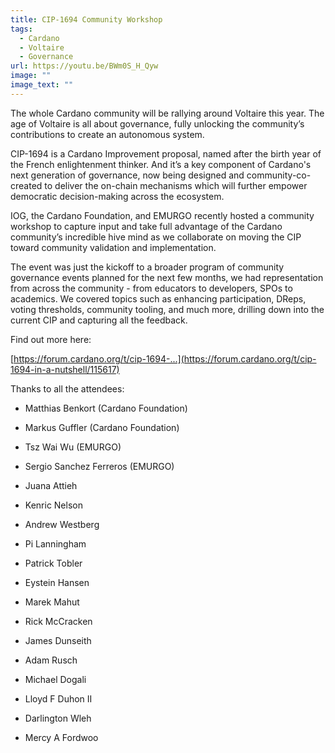 ```yaml
---
title: CIP-1694 Community Workshop
tags:
  - Cardano
  - Voltaire
  - Governance
url: https://youtu.be/BWm0S_H_Qyw
image: ""
image_text: ""
---
```


The whole Cardano community will be rallying around Voltaire this year. The age of Voltaire is all about governance, fully unlocking the community’s contributions to create an autonomous system.

CIP-1694 is a Cardano Improvement proposal, named after the birth year of the French enlightenment thinker. And it’s a key component of Cardano's next generation of governance, now being designed and community-co-created to deliver the on-chain mechanisms which will further empower democratic decision-making across the ecosystem.

IOG, the Cardano Foundation, and EMURGO recently hosted a community workshop to capture input and take full advantage of the Cardano community’s incredible hive mind as we collaborate on moving the CIP toward community validation and implementation.

The event was just the kickoff to a broader program of community governance events planned for the next few months, we had representation from across the community - from educators to developers, SPOs to academics. We covered topics such as enhancing participation, DReps, voting thresholds, community tooling, and much more, drilling down into the current CIP and capturing all the feedback.

Find out more here:

[https://forum.cardano.org/t/cip-1694-...](https://forum.cardano.org/t/cip-1694-in-a-nutshell/115617)

Thanks to all the attendees:

*   Matthias Benkort (Cardano Foundation)
    
*   Markus Guffler (Cardano Foundation)
    
*   Tsz Wai Wu (EMURGO)
    
*   Sergio Sanchez Ferreros (EMURGO)
    
*   Juana Attieh
    
*   Kenric Nelson
    
*   Andrew Westberg
    
*   Pi Lanningham
    
*   Patrick Tobler
    
*   Eystein Hansen
    
*   Marek Mahut
    
*   Rick McCracken
    
*   James Dunseith
    
*   Adam Rusch
    
*   Michael Dogali
    
*   Lloyd F Duhon II
    
*   Darlington Wleh
    
*   Mercy A Fordwoo
